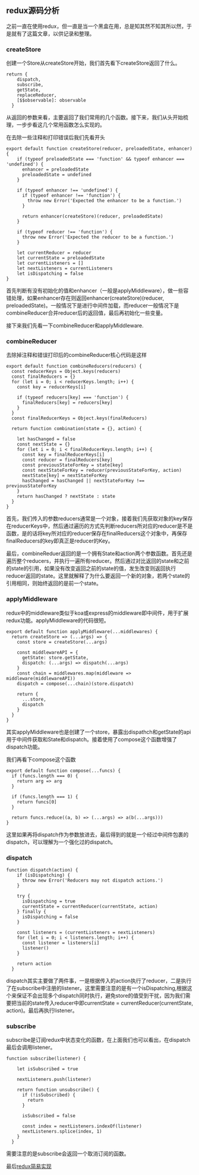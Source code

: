 ## redux源码分析
之前一直在使用redux，但一直是当一个黑盒在用，总是知其然不知其所以然，于是就有了这篇文章，以供记录和整理。

### createStore
创建一个Store从createStore开始，我们首先看下createStore返回了什么。
```
return {
    dispatch,
    subscribe,
    getState,
    replaceReducer,
    [$$observable]: observable
  }
```
从返回的参数来看，主要返回了我们常用的几个函数。接下来，我们从头开始梳理，一步步看这几个常用函数怎么实现的。

在去除一些注释和打印错误后我们先看开头
```
export default function createStore(reducer, preloadedState, enhancer) {
    if (typeof preloadedState === 'function' && typeof enhancer === 'undefined') {
      enhancer = preloadedState
      preloadedState = undefined
    }

    if (typeof enhancer !== 'undefined') {
      if (typeof enhancer !== 'function') {
        throw new Error('Expected the enhancer to be a function.')
      }

      return enhancer(createStore)(reducer, preloadedState)
    }

    if (typeof reducer !== 'function') {
      throw new Error('Expected the reducer to be a function.')
    }

    let currentReducer = reducer
    let currentState = preloadedState
    let currentListeners = []
    let nextListeners = currentListeners
    let isDispatching = false
}
```
首先判断有没有初始化的值和enhancer（一般是applyMiddleware），做一些容错处理，如果enhancer存在则返回enhancer(createStore)(reducer, preloadedState)。一般情况下是进行中间件加载，而reducer一般情况下是combineReducer合并reducer后的返回值，最后再初始化一些变量。

接下来我们先看一下combineReducer和applyMiddleware.

### combineReducer
去除掉注释和错误打印后的combineReducer核心代码是这样
```
export default function combineReducers(reducers) {
  const reducerKeys = Object.keys(reducers)
  const finalReducers = {}
  for (let i = 0; i < reducerKeys.length; i++) {
    const key = reducerKeys[i]

    if (typeof reducers[key] === 'function') {
      finalReducers[key] = reducers[key]
    }
  }
  const finalReducerKeys = Object.keys(finalReducers)

  return function combination(state = {}, action) {

    let hasChanged = false
    const nextState = {}
    for (let i = 0; i < finalReducerKeys.length; i++) {
      const key = finalReducerKeys[i]
      const reducer = finalReducers[key]
      const previousStateForKey = state[key]
      const nextStateForKey = reducer(previousStateForKey, action)
      nextState[key] = nextStateForKey
      hasChanged = hasChanged || nextStateForKey !== previousStateForKey
    }
    return hasChanged ? nextState : state
  }
}
```
首先，我们传入的参数reducers通常是一个对象，接着我们先获取对象的key保存在reducerKeys中，然后通过遍历的方式先判断reducers所对应的reducer是不是函数，是的话将key所对应的reducer保存在finalReducers这个对象中，再保存finalReducers的key即真正是reducer的Key。

最后，combineReduer返回的是一个拥有State和action两个参数函数。首先还是遍历整个reducers，并执行一遍所有reducer。然后通过对比返回的state和之前的state的引用，如果没有改变返回之前的state的值，发生改变则返回执行reducer返回的state。这里就解释了为什么要返回一个新的对象，若两个state的引用相同，则始终返回的是前一个state。

### applyMiddleware
redux中的middleware类似于koa或express的middleware即中间件，用于扩展redux功能。applyMiddleware的代码很短。
```
export default function applyMiddleware(...middlewares) {
  return createStore => (...args) => {
    const store = createStore(...args)

    const middlewareAPI = {
      getState: store.getState,
      dispatch: (...args) => dispatch(...args)
    }
    const chain = middlewares.map(middleware => middleware(middlewareAPI))
    dispatch = compose(...chain)(store.dispatch)

    return {
      ...store,
      dispatch
    }
  }
}
```
其实applyMiddleware也是创建了一个store，暴露出dispathch和getState的api用于中间件获取和State和dispatch。接着使用了compose这个函数增强了dispatch功能。

我们再看下compose这个函数
```
export default function compose(...funcs) {
  if (funcs.length === 0) {
    return arg => arg
  }

  if (funcs.length === 1) {
    return funcs[0]
  }

  return funcs.reduce((a, b) => (...args) => a(b(...args)))
}
```
这里如果再将dispatch作为参数放进去，最后得到的就是一个经过中间件包裹的dispatch，可以理解为一个强化过的dispatch。

### dispatch
```
function dispatch(action) {
    if (isDispatching) {
      throw new Error('Reducers may not dispatch actions.')
    }

    try {
      isDispatching = true
      currentState = currentReducer(currentState, action)
    } finally {
      isDispatching = false
    }

    const listeners = (currentListeners = nextListeners)
    for (let i = 0; i < listeners.length; i++) {
      const listener = listeners[i]
      listener()
    }

    return action
  }
```
dispatch其实主要做了两件事，一是根据传入的action执行了reducer，二是执行了在subscribe中注册的listener。这里需要注意的是有一个isDispatching,根据这个来保证不会出现多个dispatch同时执行，避免store的值受到干扰，因为我们需要把当前的state传入reducer中即currentState = currentReducer(currentState, action)。最后再执行listener。

### subscribe
subscribe是订阅redux中状态变化的函数，在上面我们也可以看出，在dispatch最后会调用listener。
```
function subscribe(listener) {

    let isSubscribed = true

    nextListeners.push(listener)

    return function unsubscribe() {
      if (!isSubscribed) {
        return
      }

      isSubscribed = false

      const index = nextListeners.indexOf(listener)
      nextListeners.splice(index, 1)
    }
  }
```
需要注意的是subscribe会返回一个取消订阅的函数。

最后[redux简易实现](https://github.com/AdwardZheng/Blog/blob/master/notes/redux%E6%BA%90%E7%A0%81%E5%88%86%E6%9E%90%E5%8F%8A%E7%AE%80%E6%98%93%E5%AE%9E%E7%8E%B0/redux.js)
